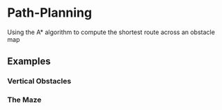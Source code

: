 # Path-Planning
Using the A* algorithm to compute the shortest route across an obstacle map

## Examples

### Vertical Obstacles

[](https://github.com/samerwh/Path-Planning/blob/main/Examples/vertical_obstacles.png)

### The Maze

[](https://github.com/samerwh/Path-Planning/blob/main/Examples/maze.png)

